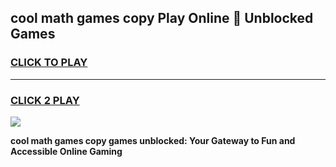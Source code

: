 
## cool math games copy Play Online 👋 Unblocked Games
<h3>
<a href="https://news.freeplayer.one?title=cool_math_games_copy&ref=17CMG">CLICK TO PLAY</a></h3>
<hr>

<h3>
<a href="https://news.freeplayer.one?title=cool_math_games_copy&ref=17CMG">CLICK 2 PLAY</a>
  
</h3>

<a href="https://news.freeplayer.one?title=cool_math_games_copy&ref=17CMG/"><img src="https://clearcache.store/games.png"></a>


**cool math games copy games unblocked: Your Gateway to Fun and Accessible Online Gaming**
